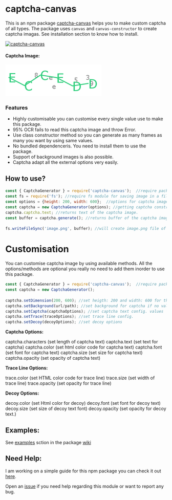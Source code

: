 # captcha-canvas
This is an npm package [captcha-canvas](https://npmjs.com/package/captcha-canvas) helps you to make custom captcha of all types. The package uses `canvas` and `canvas-constructor` to create captcha imagas. See installation section to know how to install. 

[![captcha-canvas](https://nodei.co/npm/captcha-canvas.png)](https://npmjs.com/package/captcha-canvas)

#### Captcha Image:

![captcha](./assets/captcha/default.png)

### Features

* Highly customisable you can customise every single value use to make this package.
* 95% OCR fails to read this captcha image and throw Error.
* Use class constructor method so you can generate as many frames as many you want by using same values.
* No bundled dependenceris. You need to install them to use the package.
* Support of background images is also possible.
* Captcha adapt all the external options very easily.

## How to use?

```js
const { CaptchaGenerator } = require('captcha-canvas');  //require package here
const fs = require('fs'); //require fs module for saving image in a file
const options = {height: 200, width: 600};  //options for captcha image
const captcha = new CaptchaGenerator(options); //getting captcha constructor
captcha.captcha.text; //returns text of the captcha image.
const buffer = captcha.generate(); //returns buffer of the captcha image

fs.writeFileSync('image.png', buffer); //will create image.png file of the captcha
```

# Customisation 
You can customise captcha image by using available methods. All the options/methods are optional you really no need to add them inorder to use this package.

```js
const { CaptchaGenerator } = require('captcha-canvas');  //require package here
const captcha = new CaptchaGenerator();

captcha.setDimension(200, 600); //set heigth: 200 and width: 600 for the captcha image
captcha.setBackground(url/path); //set background for captcha if no value provide then background will be null
captcha.setCaptcha(captchaOptions); //set captcha text config. values
captcha.setTrace(traceOptions); //set trace line config.
captcha.setDecoy(decoyOptions); //set decoy options
```
**Captcha Options:**

captcha.characters (set length of captcha text)
captcha.text (set text for captcha)
captcha.color (set html color code for captcha text)
captcha.font (set font for captcha text)
captcha.size (set size for captcha text)
captcha.opacity (set opacity of captcha text)

**Trace Line Options:**

trace.color (set HTML color code for trace line)
trace.size (set width of trace line)
trace.opacity (set opacity for trace line)

**Decoy Options:**

decoy.color (set Html color for decoy)
decoy.font (set font for decoy text)
decoy.size (set size of decoy text font)
decoy.opacity (set opacity for decoy text.)
## Examples:

See [examples](https://github.com/Shashank3736/captcha-canvas/wiki/Examples) sction in the package [wiki](https://github.com/Shashank3736/captcha-canvas/wiki)

## Need Help:

I am working on a simple guide for this npm package you can check it out [here](https://github.com/Shashank3736/captcha-canvas/wiki). 

Open an [issue](https://github.com/Shashank3736/captcha-canvas/issues) if you need help regarding this module or want to report any bug.

